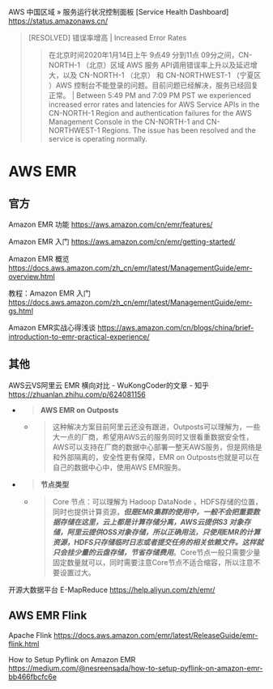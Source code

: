 
AWS 中国区域  »  服务运行状况控制面板 [Service Health Dashboard] https://status.amazonaws.cn/
> [RESOLVED] 错误率增高 | Increased Error Rates
>> 在北京时间2020年1月14日上午 9点49 分到11点 09分之间，CN-NORTH-1 （北京）区域 AWS 服务 API调用错误率上升以及延迟增大，以及 CN-NORTH-1 （北京） 和 CN-NORTHWEST-1 （宁夏区 ）AWS 控制台不能登录的问题。目前问题已经解决，服务已经回复正常。 | Between 5:49 PM and 7:09 PM PST we experienced increased error rates and latencies for AWS Service APIs in the CN-NORTH-1 Region and authentication failures for the AWS Management Console in the CN-NORTH-1 and CN-NORTHWEST-1 Regions. The issue has been resolved and the service is operating normally.

# AWS EMR

## 官方

Amazon EMR 功能 https://aws.amazon.com/cn/emr/features/

Amazon EMR 入门 https://aws.amazon.com/cn/emr/getting-started/

Amazon EMR 概览 https://docs.aws.amazon.com/zh_cn/emr/latest/ManagementGuide/emr-overview.html

教程：Amazon EMR 入门 https://docs.aws.amazon.com/zh_cn/emr/latest/ManagementGuide/emr-gs.html

Amazon EMR实战心得浅谈 https://aws.amazon.com/cn/blogs/china/brief-introduction-to-emr-practical-experience/

## 其他

AWS云VS阿里云 EMR 横向对比 - WuKongCoder的文章 - 知乎 https://zhuanlan.zhihu.com/p/624081156
- > **AWS EMR on Outposts**
  * > 这种解决方案目前阿里云还没有跟进，Outposts可以理解为，一些大一点的厂商，希望用AWS云的服务同时又很看重数据安全性，AWS可以支持在厂商的数据中心部署一整天AWS服务，但是网络是和外部隔离的，安全性更有保障，EMR on Outposts也就是可以在自己的数据中心中，使用AWS EMR服务。
- > **节点类型**
  * > Core 节点：可以理解为 Hadoop DataNode ，HDFS存储的位置，同时也提供计算资源，***但是EMR集群的使用中，一般不会把重要数据存储在这里，云上都是计算存储分离，AWS云提供S3 对象存储，阿里云提供OSS对象存储，所以正确用法，只使用EMR的计算资源，HDFS只存储临时日志或者提交任务的相关依赖文件。这样就只会挂少量的云盘存储，节省存储费用***。Core节点一般只需要少量固定数量就可以，同时需要注意Core节点不适合缩容，所以注意不要设置过大。

开源大数据平台 E-MapReduce https://help.aliyun.com/zh/emr/

## AWS EMR Flink

Apache Flink https://docs.aws.amazon.com/emr/latest/ReleaseGuide/emr-flink.html

How to Setup Pyflink on Amazon EMR https://medium.com/@nesreensada/how-to-setup-pyflink-on-amazon-emr-bb466fbcfc6e
